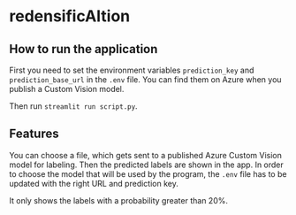 # redensificAItion

## How to run the application

First you need to set the environment variables `prediction_key` and `prediction_base_url` in the `.env` file. You can find them on Azure when you publish a Custom Vision model.

Then run `streamlit run script.py`.

## Features

You can choose a file, which gets sent to a published Azure Custom Vision model for labeling. Then the predicted labels are shown in the app. In order to choose the model that will be used by the program, the `.env` file has to be updated with the right URL and prediction key.

It only shows the labels with a probability greater than 20%.
